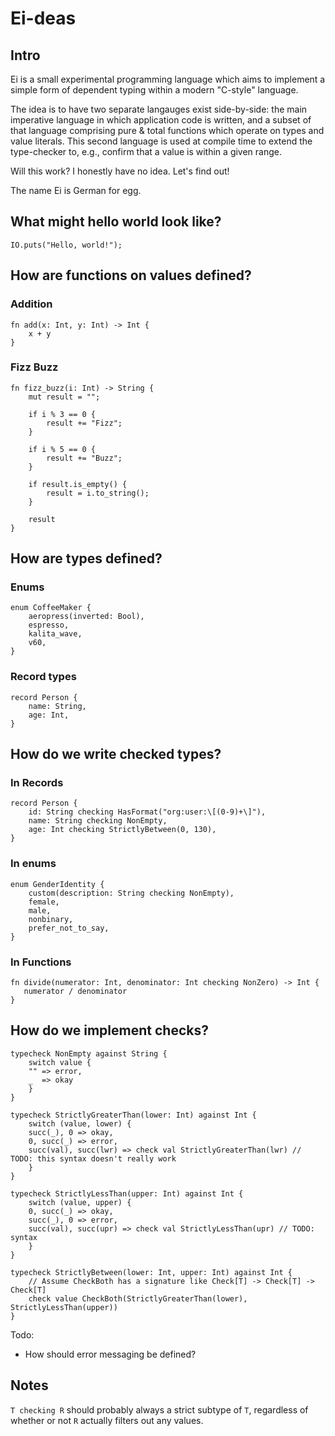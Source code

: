 # Ei-deas

## Intro

Ei is a small experimental programming language which aims to implement a simple form of dependent typing within a modern "C-style" language.

The idea is to have two separate langauges exist side-by-side: the main imperative language in which application code is written, and a subset of that language comprising pure & total functions which operate on types and value literals. This second language is used at compile time to extend the type-checker to, e.g., confirm that a value is within a given range.

Will this work? I honestly have no idea. Let's find out!

The name Ei is German for egg.

## What might hello world look like?

```
IO.puts("Hello, world!");
```

## How are functions on values defined?

### Addition

```
fn add(x: Int, y: Int) -> Int {
    x + y
}
```

### Fizz Buzz

```
fn fizz_buzz(i: Int) -> String {
    mut result = "";

    if i % 3 == 0 {
        result += "Fizz";
    }

    if i % 5 == 0 {
        result += "Buzz";
    }

    if result.is_empty() {
        result = i.to_string();
    }

    result
}
```

## How are types defined?

### Enums

```
enum CoffeeMaker {
    aeropress(inverted: Bool),
    espresso,
    kalita_wave,
    v60,
}
```

### Record types

```
record Person {
    name: String,
    age: Int,
}
```

## How do we write checked types?

### In Records

```
record Person {
    id: String checking HasFormat("org:user:\[(0-9)+\]"),
    name: String checking NonEmpty,
    age: Int checking StrictlyBetween(0, 130),
}
```

### In enums

```
enum GenderIdentity {
    custom(description: String checking NonEmpty),
    female,
    male,
    nonbinary,
    prefer_not_to_say,
}
```

### In Functions

```
fn divide(numerator: Int, denominator: Int checking NonZero) -> Int {
   numerator / denominator 
}
```

## How do we implement checks?

```
typecheck NonEmpty against String { 
    switch value {
    "" => error,
    _  => okay
    }
}

typecheck StrictlyGreaterThan(lower: Int) against Int {
    switch (value, lower) {
    succ(_), 0 => okay,
    0, succ(_) => error,
    succ(val), succ(lwr) => check val StrictlyGreaterThan(lwr) // TODO: this syntax doesn't really work
    } 
}

typecheck StrictlyLessThan(upper: Int) against Int {
    switch (value, upper) {
    0, succ(_) => okay,
    succ(_), 0 => error,
    succ(val), succ(upr) => check val StrictlyLessThan(upr) // TODO: syntax
    }
}

typecheck StrictlyBetween(lower: Int, upper: Int) against Int {
    // Assume CheckBoth has a signature like Check[T] -> Check[T] -> Check[T]
    check value CheckBoth(StrictlyGreaterThan(lower), StrictlyLessThan(upper))
}
```

Todo:
- How should error messaging be defined?

## Notes

`T checking R` should probably always a strict subtype of `T`, regardless of whether or not `R` actually filters out any values.

